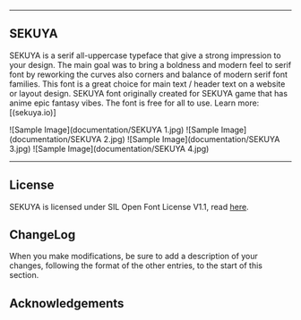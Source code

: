 ----

## SEKUYA

SEKUYA is a serif all-uppercase typeface that give a strong impression to your design. The main goal was to bring a boldness and modern feel
to serif font by reworking the curves also corners and balance of modern serif font families. This font is a great choice for main text / 
header text on a website or layout design. SEKUYA font originally created for SEKUYA game that has anime epic fantasy vibes. The font is free
for all to use. Learn more: [(sekuya.io)]

![Sample Image](documentation/SEKUYA 1.jpg)
![Sample Image](documentation/SEKUYA 2.jpg)
![Sample Image](documentation/SEKUYA 3.jpg)
![Sample Image](documentation/SEKUYA 4.jpg)

----

## License

SEKUYA is licensed under SIL Open Font License V1.1, read [here](https://github.com/kevinnseptian/SEKUYA/blob/main/OFL.txt).

## ChangeLog

When you make modifications, be sure to add a description of your changes, following the format of the other entries, to the start of this section.

## Acknowledgements

